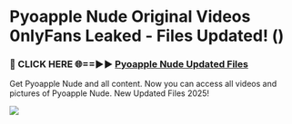 # Pyoapple Nude Original Videos 0nlyFans Leaked - Files Updated! ()

<h3>🔴 CLICK HERE 🌐==►► <a href="https://tinyurl.com/2p9ay9w9" rel="nofollow">Pyoapple Nude Updated Files</a></h3>

Get Pyoapple Nude and all content. Now you can access all videos and pictures of Pyoapple Nude. New Updated Files 2025!

[![](https://i.imgur.com/KQgVmj3.gif)](https://tinyurl.com/2p9ay9w9)

